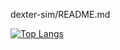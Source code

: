 dexter-sim/README.md

[![Top Langs](https://github-readme-stats.vercel.app/api/top-langs/?username=dexter-sim&layout=compact)](https://github.com/anuraghazra/github-readme-stats)
